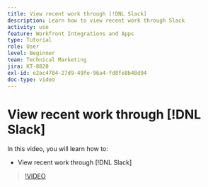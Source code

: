 ```yaml
---
title: View recent work through [!DNL Slack]
description: Learn how to view recent work through Slack
activity: use
feature: Workfront Integrations and Apps
type: Tutorial
role: User
level: Beginner
team: Technical Marketing
jira: KT-8820
exl-id: e2ac4704-27d9-49fe-96a4-fd8fe8b48d94
doc-type: video
---
```

# View recent work through [!DNL Slack]

In this video, you will learn how to:

* View recent work through [!DNL Slack]

>[!VIDEO](https://video.tv.adobe.com/v/335120/?quality=12&learn=on&enablevpops)
